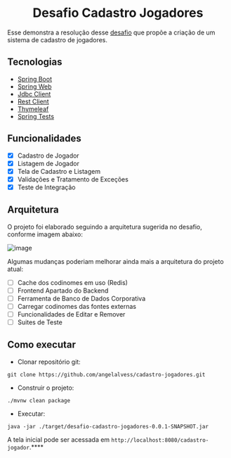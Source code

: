 <h1 align="center">
  Desafio Cadastro Jogadores
</h1>

Esse demonstra a resolução desse [desafio](https://github.com/uolhost/test-backEnd-Java.git) que propõe a criação de um sistema de cadastro de jogadores.

## Tecnologias

- [Spring Boot](https://spring.io/projects/spring-boot)
- [Spring Web](https://docs.spring.io/spring-framework/reference/web.html)
- [Jdbc Client](https://docs.spring.io/spring-boot/reference/data/sql.html#data.sql.jdbc-client)
- [Rest Client](https://docs.spring.io/spring-framework/reference/integration/rest-clients.html#rest-restclient)
- [Thymeleaf](https://docs.spring.io/spring-framework/reference/web/webmvc-view/mvc-thymeleaf.html)
- [Spring Tests](https://docs.spring.io/spring-framework/reference/testing.html)

## Funcionalidades

- [x] Cadastro de Jogador
- [x] Listagem de Jogador
- [x] Tela de Cadastro e Listagem
- [x] Validações e Tratamento de Exceções 
- [x] Teste de Integração

## Arquitetura

O projeto foi elaborado seguindo a arquitetura sugerida no desafio, conforme imagem abaixo:

![image](https://github.com/user-attachments/assets/96418ee5-0f84-45ea-92bd-42804b17a312)


Algumas mudanças poderiam melhorar ainda mais a arquitetura do projeto atual:

- [ ] Cache dos codinomes em uso (Redis)
- [ ] Frontend Apartado do Backend
- [ ] Ferramenta de Banco de Dados Corporativa
- [ ] Carregar codinomes das fontes externas
- [ ] Funcionalidades de Editar e Remover
- [ ] Suites de Teste

## Como executar

- Clonar repositório git:
```
git clone https://github.com/angelalvess/cadastro-jogadores.git
```
- Construir o projeto:
```
./mvnw clean package
```
- Executar:
```
java -jar ./target/desafio-cadastro-jogadores-0.0.1-SNAPSHOT.jar
```

A tela inicial pode ser acessada em `http://localhost:8080/cadastro-jogador`.****
